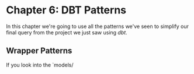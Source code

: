 # Chapter 6: DBT Patterns
In this chapter we're going to use all the patterns we've seen to simplify our final query from the project we just saw using *dbt*. 

## Wrapper Patterns
If you look into the `models/